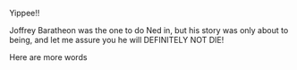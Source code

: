 Yippee!!

Joffrey Baratheon was the one to do Ned in, but his story was only about to being, and let me assure you he will DEFINITELY NOT DIE!

Here are more words

